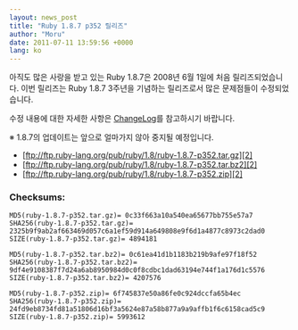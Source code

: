 ```yaml
---
layout: news_post
title: "Ruby 1.8.7 p352 릴리즈"
author: "Moru"
date: 2011-07-11 13:59:56 +0000
lang: ko
---
```


아직도 많은 사랑을 받고 있는 Ruby 1.8.7은 2008년 6월 1일에 처음 릴리즈되었습니다. 이번 릴리즈는 Ruby
1.8.7 3주년을 기념하는 릴리즈로서 많은 문제점들이 수정되었습니다.

수정 내용에 대한 자세한 사항은 [ChangeLog][1]를 참고하시기 바랍니다.

※ 1.8.7의 업데이트는 앞으로 얼마가지 않아 중지될 예정입니다.

* [ftp://ftp.ruby-lang.org/pub/ruby/1.8/ruby-1.8.7-p352.tar.gz][2]
* [ftp://ftp.ruby-lang.org/pub/ruby/1.8/ruby-1.8.7-p352.tar.bz2][2]
* [ftp://ftp.ruby-lang.org/pub/ruby/1.8/ruby-1.8.7-p352.zip][2]

### Checksums:

    MD5(ruby-1.8.7-p352.tar.gz)= 0c33f663a10a540ea65677bb755e57a7
    SHA256(ruby-1.8.7-p352.tar.gz)= 2325b9f9ab2af663469d057c6a1ef59d914a649808e9f6d1a4877c8973c2dad0
    SIZE(ruby-1.8.7-p352.tar.gz)= 4894181

    MD5(ruby-1.8.7-p352.tar.bz2)= 0c61ea41d1b1183b219b9afe97f18f52
    SHA256(ruby-1.8.7-p352.tar.bz2)= 9df4e9108387f7d24a6ab8950984d0c0f8cdbc1dad63194e744f1a176d1c5576
    SIZE(ruby-1.8.7-p352.tar.bz2)= 4207576

    MD5(ruby-1.8.7-p352.zip)= 6f745837e50a86fe0c924dccfa65b4ec
    SHA256(ruby-1.8.7-p352.zip)= 24fd9eb8734fd81a51806d16bf3a5624e87a58b877a9a9affb1f6c6158cad5c9
    SIZE(ruby-1.8.7-p352.zip)= 5993612



[1]: http://svn.ruby-lang.org/repos/ruby/tags/v1_8_7_352/ChangeLog
[2]: ftp://ftp.ruby-lang.org/pub/ruby/1.8/ruby-1.8.7-p352.tar.gz
